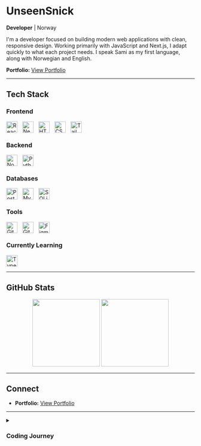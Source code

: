 # UnseenSnick

**Developer** | Norway

I'm a developer focused on building modern web applications with clean, responsive design. Working primarily with JavaScript and Next.js, I adapt quickly to what each project needs. I speak Sami as my first language, along with Norwegian and English.

**Portfolio:** [View Portfolio](https://snickersluring.com)

---

## Tech Stack

### Frontend

<img align="left" alt="React" width="30px" style="padding-right:10px;" src="https://cdn.jsdelivr.net/gh/devicons/devicon/icons/react/react-original.svg" title="React" />
<img align="left" alt="Next.js" width="30px" style="padding-right:10px;" src="https://cdn.jsdelivr.net/gh/devicons/devicon/icons/nextjs/nextjs-original.svg" title="Next.js" />
<img align="left" alt="HTML" width="30px" style="padding-right:10px;" src="https://cdn.jsdelivr.net/gh/devicons/devicon/icons/html5/html5-plain.svg" title="HTML5" />
<img align="left" alt="CSS" width="30px" style="padding-right:10px;" src="https://cdn.jsdelivr.net/gh/devicons/devicon/icons/css3/css3-plain.svg" title="CSS3" />
<img align="left" alt="Tailwind CSS" width="30px" style="padding-right:10px;" src="https://cdn.jsdelivr.net/gh/devicons/devicon/icons/tailwindcss/tailwindcss-original.svg" title="Tailwind CSS" />
<br clear="left" />

### Backend

<img align="left" alt="Node.js" width="30px" style="padding-right:10px;" src="https://cdn.jsdelivr.net/gh/devicons/devicon/icons/nodejs/nodejs-original.svg" title="Node.js" />
<img align="left" alt="Python" width="30px" style="padding-right:10px;" src="https://cdn.jsdelivr.net/gh/devicons/devicon/icons/python/python-plain.svg" title="Python" />
<br clear="left" />

### Databases

<img align="left" alt="PostgreSQL" width="30px" style="padding-right:10px;" src="https://cdn.jsdelivr.net/gh/devicons/devicon/icons/postgresql/postgresql-original.svg" title="PostgreSQL" />
<img align="left" alt="MySQL" width="30px" style="padding-right:10px;" src="https://cdn.jsdelivr.net/gh/devicons/devicon/icons/mysql/mysql-original.svg" title="MySQL" />
<img align="left" alt="SQLite" width="30px" style="padding-right:10px;" src="https://cdn.jsdelivr.net/gh/devicons/devicon/icons/sqlite/sqlite-original.svg" title="SQLite" />
<br clear="left" />

### Tools

<img align="left" alt="Git" width="30px" style="padding-right:10px;" src="https://cdn.jsdelivr.net/gh/devicons/devicon/icons/git/git-original.svg" title="Git" />
<img align="left" alt="GitHub" width="30px" style="padding-right:10px;" src="https://user-images.githubusercontent.com/3369400/139447912-e0f43f33-6d9f-45f8-be46-2df5bbc91289.png" title="GitHub" />
<img align="left" alt="Figma" width="30px" style="padding-right:10px;" src="https://cdn.jsdelivr.net/gh/devicons/devicon/icons/figma/figma-original.svg" title="Figma" />
<br clear="left" />

### Currently Learning

<img align="left" alt="TypeScript" width="30px" style="padding-right:10px;" src="https://cdn.jsdelivr.net/gh/devicons/devicon/icons/typescript/typescript-plain.svg" title="TypeScript" />
<br clear="left" />

---

## GitHub Stats

<div align="center">
  <img height="180em" src="https://github-readme-stats.vercel.app/api?username=unseensnick&show_icons=true&theme=dark&include_all_commits=true&count_private=true"/>
  <img height="180em" src="https://github-readme-stats.vercel.app/api/top-langs/?username=unseensnick&layout=compact&langs_count=7&theme=dark"/>
</div>

---

## Connect

-   **Portfolio:** [View Portfolio](https://snickersluring.com)

---

<details>
 <summary><h3>Coding Journey</h3></summary>
I started coding in January 2022 with game development courses in C# and Unity, creating games like platformers and mobile shooters. While game development provided valuable experience, I found my true passion in programming itself.
<br /><br />
From August 2022 to March 2024, I expanded into Java and Python through KIT (Kunnskapstrening IT) courses. I learned Java via a curriculum from Stockholm University and Python through resources like freeCodeCamp. By translating concepts between languages, I built a strong foundation in both.
<br /><br />
From March 2024 to November 2024, I pivoted to web development, focusing on JavaScript while independently exploring React and Next.js. In November 2024, I began formal web development training through Digitale Talenter (Jobloop), where I've been deepening my skills in modern web technologies for 9 months.
<br /><br />
My journey has evolved from game development to web development, and I'm now focused on building modern web applications with the JavaScript ecosystem. My next goal is to learn TypeScript to strengthen my development capabilities.
</details>
